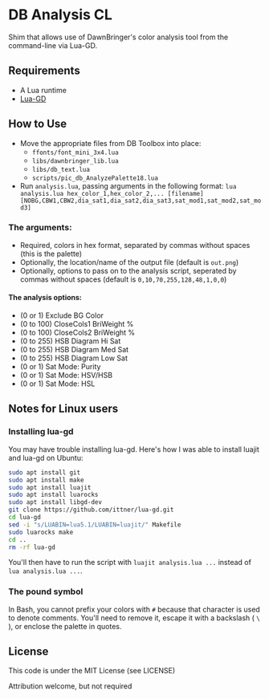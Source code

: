 # DB Analysis CL
Shim that allows use of DawnBringer's color analysis tool from the command-line via Lua-GD.

## Requirements
- A Lua runtime
- [Lua-GD](https://www.ittner.com.br/lua-gd/)

## How to Use
- Move the appropriate files from DB Toolbox into place:
  - `ffonts/font_mini_3x4.lua`
  - `libs/dawnbringer_lib.lua`
  - `libs/db_text.lua`
  - `scripts/pic_db_AnalyzePalette18.lua`
- Run `analysis.lua`, passing arguments in the following format: `lua analysis.lua hex_color_1,hex_color_2,... [filename] [NOBG,CBW1,CBW2,dia_sat1,dia_sat2,dia_sat3,sat_mod1,sat_mod2,sat_mod3]`

### The arguments:
- Required, colors in hex format, separated by commas without spaces (this is the palette)
- Optionally, the location/name of the output file (default is `out.png`)
- Optionally, options to pass on to the analysis script, seperated by commas without spaces (default is `0,10,70,255,128,48,1,0,0`)

#### The analysis options:
- (0 or 1) Exclude BG Color
- (0 to 100) CloseCols1 BriWeight %
- (0 to 100) CloseCols2 BriWeight %
- (0 to 255) HSB Diagram Hi Sat
- (0 to 255) HSB Diagram Med Sat
- (0 to 255) HSB Diagram Low Sat
- (0 or 1) Sat Mode: Purity
- (0 or 1) Sat Mode: HSV/HSB
- (0 or 1) Sat Mode: HSL

## Notes for Linux users
### Installing lua-gd
You may have trouble installing lua-gd. Here's how I was able to install luajit and lua-gd on Ubuntu:
```bash
sudo apt install git
sudo apt install make
sudo apt install luajit
sudo apt install luarocks
sudo apt install libgd-dev
git clone https://github.com/ittner/lua-gd.git
cd lua-gd
sed -i "s/LUABIN=lua5.1/LUABIN=luajit/" Makefile
sudo luarocks make
cd ..
rm -rf lua-gd
```
You'll then have to run the script with `luajit analysis.lua ...` instead of `lua analysis.lua ...`.

### The pound symbol
In Bash, you cannot prefix your colors with `#` because that character is used to denote comments. You'll need to remove it, escape it with a backslash ( `\` ), or enclose the palette in quotes.

## License
This code is under the MIT License (see LICENSE)

Attribution welcome, but not required
